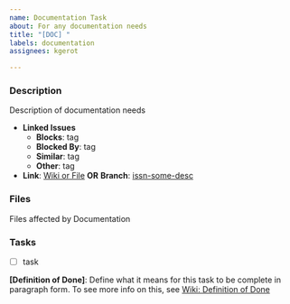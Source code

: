 ```yaml
---
name: Documentation Task
about: For any documentation needs
title: "[DOC] "
labels: documentation
assignees: kgerot

---
```


### Description

Description of documentation needs

- **Linked Issues**
    - **Blocks**: tag
    - **Blocked By**: tag
    - **Similar**: tag
    - **Other**: tag
- **Link**: [Wiki or File](https://github.com/kgerot/electron-boilerplate/)   **OR** **Branch**: [issn-some-desc](https://github.com/kgerot/electron-boilerplate/tree/issn-some-desc)

### Files

Files affected by Documentation

### Tasks

- [ ] task

**[Definition of Done]**:  Define what it means for this task to be complete in paragraph form. To see more info on this, see [Wiki: Definition of Done](https://github.com/kgerot/electron-boilerplate/wiki/Definition-of-Done)
